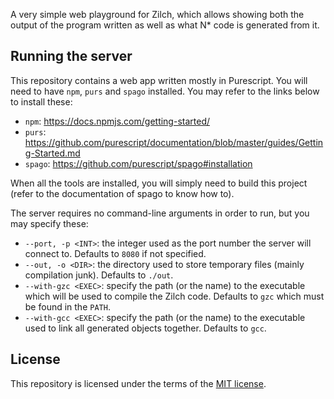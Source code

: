 A very simple web playground for Zilch, which allows showing both the output of the program written
as well as what N* code is generated from it.

## Running the server

This repository contains a web app written mostly in Purescript.
You will need to have `npm`, `purs` and `spago` installed.
You may refer to the links below to install these:
- `npm`: https://docs.npmjs.com/getting-started/
- `purs`: https://github.com/purescript/documentation/blob/master/guides/Getting-Started.md
- `spago`: https://github.com/purescript/spago#installation

When all the tools are installed, you will simply need to build this project
(refer to the documentation of spago to know how to).

The server requires no command-line arguments in order to run, but you may specify these:
- `--port, -p <INT>`: the integer used as the port number the server will connect to. Defaults to `8080` if not specified.
- `--out, -o <DIR>`: the directory used to store temporary files (mainly compilation junk). Defaults to `./out`.
- `--with-gzc <EXEC>`: specify the path (or the name) to the executable which will be used to compile the Zilch code. Defaults to `gzc` which must be found in the `PATH`.
- `--with-gcc <EXEC>`: specify the path (or the name) to the executable used to link all generated objects together. Defaults to `gcc`.

## License

This repository is licensed under the terms of the [MIT license](./LICENSE).
